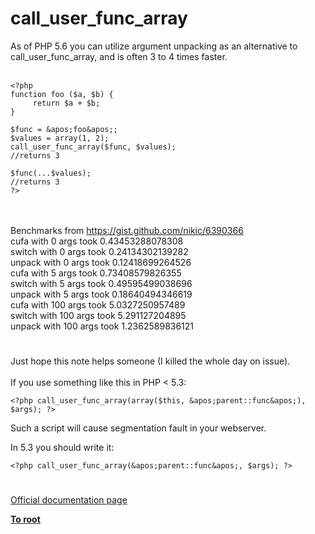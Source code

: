 # call_user_func_array



As of PHP 5.6 you can utilize argument unpacking as an alternative to call_user_func_array, and is often 3 to 4 times faster.<br><br>

```
<?php
function foo ($a, $b) {
     return $a + $b;
}

$func = &apos;foo&apos;;
$values = array(1, 2);
call_user_func_array($func, $values); 
//returns 3

$func(...$values);
//returns 3
?>
```
<br><br>Benchmarks from https://gist.github.com/nikic/6390366<br>cufa   with 0 args took 0.43453288078308<br>switch with 0 args took 0.24134302139282<br>unpack with 0 args took 0.12418699264526<br>cufa   with 5 args took 0.73408579826355<br>switch with 5 args took 0.49595499038696<br>unpack with 5 args took 0.18640494346619<br>cufa   with 100 args took 5.0327250957489<br>switch with 100 args took 5.291127204895<br>unpack with 100 args took 1.2362589836121  

#

Just hope this note helps someone (I killed the whole day on issue).<br><br>If you use something like this in PHP &lt; 5.3:<br>

```
<?php call_user_func_array(array($this, &apos;parent::func&apos;), $args); ?>
```

Such a script will cause segmentation fault in your webserver.

In 5.3 you should write it:


```
<?php call_user_func_array(&apos;parent::func&apos;, $args); ?>
```
  

#

[Official documentation page](https://www.php.net/manual/en/function.call-user-func-array.php)

**[To root](/README.md)**